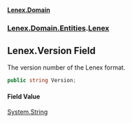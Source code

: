 #### [Lenex.Domain](index.md 'index')
### [Lenex.Domain.Entities](Lenex.Domain.Entities.md 'Lenex.Domain.Entities').[Lenex](Lenex.Domain.Entities.Lenex.md 'Lenex.Domain.Entities.Lenex')

## Lenex.Version Field

The version number of the Lenex format.

```csharp
public string Version;
```

#### Field Value
[System.String](https://docs.microsoft.com/en-us/dotnet/api/System.String 'System.String')